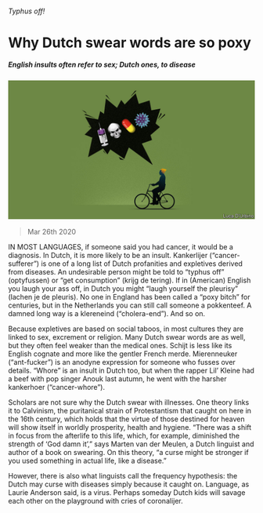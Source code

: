 ###### Typhus off!

# Why Dutch swear words are so poxy 

##### English insults often refer to sex; Dutch ones, to disease 

![image](images/20200328_EUD001_1.jpg) 

> Mar 26th 2020 

IN MOST LANGUAGES, if someone said you had cancer, it would be a diagnosis. In Dutch, it is more likely to be an insult. Kankerlijer (“cancer-sufferer”) is one of a long list of Dutch profanities and expletives derived from diseases. An undesirable person might be told to “typhus off” (optyfussen) or “get consumption” (krijg de tering). If in (American) English you laugh your ass off, in Dutch you might “laugh yourself the pleurisy” (lachen je de pleuris). No one in England has been called a “poxy bitch” for centuries, but in the Netherlands you can still call someone a pokkenteef. A damned long way is a klereneind (“cholera-end”). And so on.

Because expletives are based on social taboos, in most cultures they are linked to sex, excrement or religion. Many Dutch swear words are as well, but they often feel weaker than the medical ones. Schijt is less like its English cognate and more like the gentler French merde. Mierenneuker (“ant-fucker”) is an anodyne expression for someone who fusses over details. “Whore” is an insult in Dutch too, but when the rapper Lil’ Kleine had a beef with pop singer Anouk last autumn, he went with the harsher kankerhoer (“cancer-whore”).


Scholars are not sure why the Dutch swear with illnesses. One theory links it to Calvinism, the puritanical strain of Protestantism that caught on here in the 16th century, which holds that the virtue of those destined for heaven will show itself in worldly prosperity, health and hygiene. “There was a shift in focus from the afterlife to this life, which, for example, diminished the strength of ‘God damn it’,” says Marten van der Meulen, a Dutch linguist and author of a book on swearing. On this theory, “a curse might be stronger if you used something in actual life, like a disease.”

However, there is also what linguists call the frequency hypothesis: the Dutch may curse with diseases simply because it caught on. Language, as Laurie Anderson said, is a virus. Perhaps someday Dutch kids will savage each other on the playground with cries of coronalijer.

